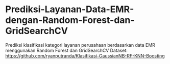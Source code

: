 # Prediksi-Layanan-Data-EMR-dengan-Random-Forest-dan-GridSearchCV
Prediksi klasifikasi kategori layanan perusahaan berdasarkan data EMR menggunakan Random Forest dan GridSearchCV
Dataset: https://github.com/ryanputranda/Klasifikasi-GaussianNB-RF-KNN-Boosting
